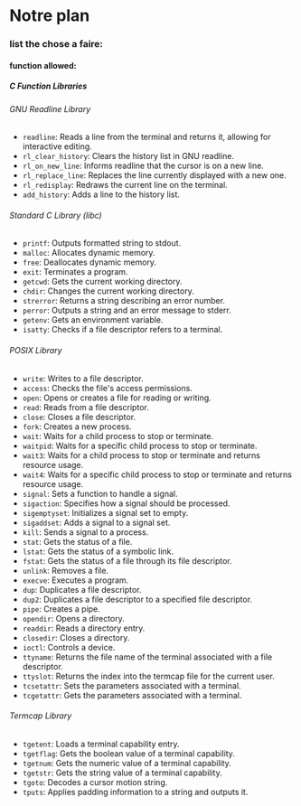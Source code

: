 # Notre plan

### list the chose a faire:

#### function allowed:

##### C Function Libraries

###### GNU Readline Library

- `readline`: Reads a line from the terminal and returns it, allowing for interactive editing.
- `rl_clear_history`: Clears the history list in GNU readline.
- `rl_on_new_line`: Informs readline that the cursor is on a new line.
- `rl_replace_line`: Replaces the line currently displayed with a new one.
- `rl_redisplay`: Redraws the current line on the terminal.
- `add_history`: Adds a line to the history list.

###### Standard C Library (libc)

- `printf`: Outputs formatted string to stdout.
- `malloc`: Allocates dynamic memory.
- `free`: Deallocates dynamic memory.
- `exit`: Terminates a program.
- `getcwd`: Gets the current working directory.
- `chdir`: Changes the current working directory.
- `strerror`: Returns a string describing an error number.
- `perror`: Outputs a string and an error message to stderr.
- `getenv`: Gets an environment variable.
- `isatty`: Checks if a file descriptor refers to a terminal.

###### POSIX Library

- `write`: Writes to a file descriptor.
- `access`: Checks the file's access permissions.
- `open`: Opens or creates a file for reading or writing.
- `read`: Reads from a file descriptor.
- `close`: Closes a file descriptor.
- `fork`: Creates a new process.
- `wait`: Waits for a child process to stop or terminate.
- `waitpid`: Waits for a specific child process to stop or terminate.
- `wait3`: Waits for a child process to stop or terminate and returns resource usage.
- `wait4`: Waits for a specific child process to stop or terminate and returns resource usage.
- `signal`: Sets a function to handle a signal.
- `sigaction`: Specifies how a signal should be processed.
- `sigemptyset`: Initializes a signal set to empty.
- `sigaddset`: Adds a signal to a signal set.
- `kill`: Sends a signal to a process.
- `stat`: Gets the status of a file.
- `lstat`: Gets the status of a symbolic link.
- `fstat`: Gets the status of a file through its file descriptor.
- `unlink`: Removes a file.
- `execve`: Executes a program.
- `dup`: Duplicates a file descriptor.
- `dup2`: Duplicates a file descriptor to a specified file descriptor.
- `pipe`: Creates a pipe.
- `opendir`: Opens a directory.
- `readdir`: Reads a directory entry.
- `closedir`: Closes a directory.
- `ioctl`: Controls a device.
- `ttyname`: Returns the file name of the terminal associated with a file descriptor.
- `ttyslot`: Returns the index into the termcap file for the current user.
- `tcsetattr`: Sets the parameters associated with a terminal.
- `tcgetattr`: Gets the parameters associated with a terminal.

###### Termcap Library

- `tgetent`: Loads a terminal capability entry.
- `tgetflag`: Gets the boolean value of a terminal capability.
- `tgetnum`: Gets the numeric value of a terminal capability.
- `tgetstr`: Gets the string value of a terminal capability.
- `tgoto`: Decodes a cursor motion string.
- `tputs`: Applies padding information to a string and outputs it.
